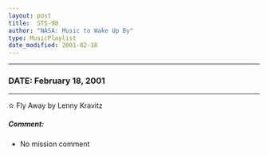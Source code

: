 ```yaml
---
layout: post
title:  STS-98
author: "NASA: Music to Wake Up By"
type: MusicPlaylist
date_modified: 2001-02-18
---
```


----
### DATE: February 18, 2001
----
✫ Fly Away by Lenny Kravitz

##### Comment:
* No mission comment
